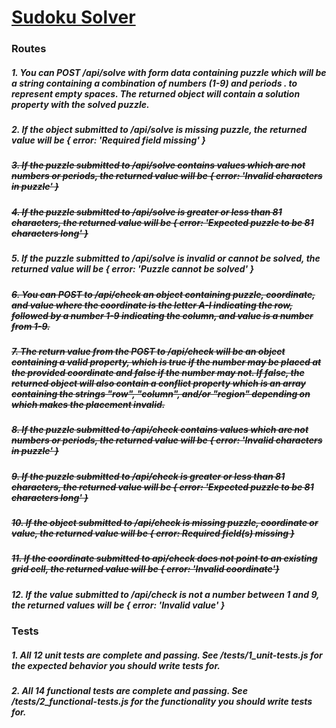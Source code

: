 # [Sudoku Solver](https://www.freecodecamp.org/learn/quality-assurance/quality-assurance-projects/sudoku-solver)

### Routes

##### 1. You can POST /api/solve with form data containing puzzle which will be a string containing a combination of numbers (1-9) and periods . to represent empty spaces. The returned object will contain a solution property with the solved puzzle.

##### 2. If the object submitted to /api/solve is missing puzzle, the returned value will be { error: 'Required field missing' }

##### ~~3. If the puzzle submitted to /api/solve contains values which are not numbers or periods, the returned value will be { error: 'Invalid characters in puzzle' }~~

##### ~~4. If the puzzle submitted to /api/solve is greater or less than 81 characters, the returned value will be { error: 'Expected puzzle to be 81 characters long' }~~

##### 5. If the puzzle submitted to /api/solve is invalid or cannot be solved, the returned value will be { error: 'Puzzle cannot be solved' }

##### ~~6. You can POST to /api/check an object containing puzzle, coordinate, and value where the coordinate is the letter A-I indicating the row, followed by a number 1-9 indicating the column, and value is a number from 1-9.~~

##### ~~7. The return value from the POST to /api/check will be an object containing a valid property, which is true if the number may be placed at the provided coordinate and false if the number may not. If false, the returned object will also contain a conflict property which is an array containing the strings "row", "column", and/or "region" depending on which makes the placement invalid.~~

##### ~~8. If the puzzle submitted to /api/check contains values which are not numbers or periods, the returned value will be { error: 'Invalid characters in puzzle' }~~

##### ~~9. If the puzzle submitted to /api/check is greater or less than 81 characters, the returned value will be { error&#58; 'Expected puzzle to be 81 characters long' }~~

##### ~~10. If the object submitted to /api/check is missing puzzle, coordinate or value, the returned value will be { error: Required field(s) missing }~~

##### ~~11. If the coordinate submitted to api/check does not point to an existing grid cell, the returned value will be { error: 'Invalid coordinate'}~~

##### 12. If the value submitted to /api/check is not a number between 1 and 9, the returned values will be { error: 'Invalid value' }

### Tests

##### 1. All 12 unit tests are complete and passing. See /tests/1_unit-tests.js for the expected behavior you should write tests for.

##### 2. All 14 functional tests are complete and passing. See /tests/2_functional-tests.js for the functionality you should write tests for.
